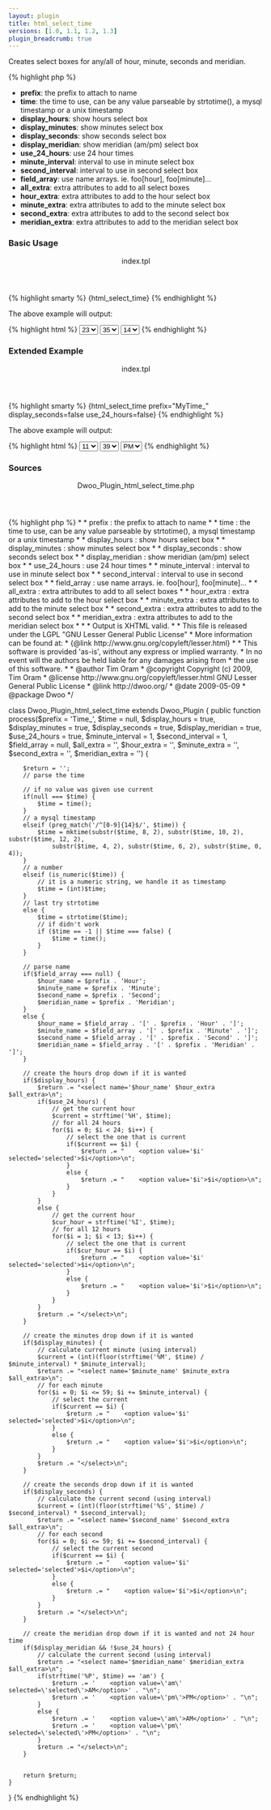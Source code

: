 ```yaml
---
layout: plugin
title: html_select_time
versions: [1.0, 1.1, 1.2, 1.3]
plugin_breadcrumb: true
---
```


Creates select boxes for any/all of hour, minute, seconds and meridian.
<div class="code-box">
{% highlight php %}
<?php
html_select_time( [$prefix = "Time_", [$time = null, [$display_hours = true, [$display_minutes = true,[$display_seconds = true, [$display_meridian = true, [$use_24_hours = true, [$minute_interval = 1,[$second_interval = 1, [$field_array = null, [$all_extra = "", [$hour_extra = "", [$minute_extra = "",[$second_extra = "", [$meridian_extra = ""]]]]]]]]]]]]]]] )
{% endhighlight %}
</div>

* **prefix**: the prefix to attach to name
* **time**: the time to use, can be any value parseable by strtotime(), a mysql timestamp or a unix timestamp
* **display_hours**: show hours select box
* **display_minutes**: show minutes select box
* **display_seconds**: show seconds select box
* **display_meridian**: show meridian (am/pm) select box
* **use_24_hours**: use 24 hour times
* **minute_interval**: interval to use in minute select box
* **second_interval**: interval to use in second select box
* **field_array**: use name arrays. ie. foo[hour], foo[minute]...
* **all_extra**: extra attributes to add to all select boxes
* **hour_extra**: extra attributes to add to the hour select box
* **minute_extra**: extra attributes to add to the minute select box
* **second_extra**: extra attributes to add to the second select box
* **meridian_extra**: extra attributes to add to the meridian select box

### Basic Usage
<div class="code-box">
<header>index.tpl</header>
{% highlight smarty %}
{html_select_time}
{% endhighlight %}
</div>

The above example will output:
<div class="code-box">
{% highlight html %}
<select name='Time_Hour'>
 <option value='0'>0</option>
 <option value='1'>1</option>
 ...
 <option value='22'>22</option>
 <option value='23' selected='selected'>23</option>
</select>
<select name='Time_Minute'>
 <option value='0'>0</option>
 <option value='1'>1</option>
 ...
 <option value='35' selected='selected'>35</option>
 <option value='36'>36</option>
 ...
 <option value='58'>58</option>
 <option value='59'>59</option>
</select>
<select name='Time_Second'>
 <option value='0'>0</option>
 <option value='1'>1</option>
 ...
 <option value='14' selected='selected'>14</option>
 <option value='15'>15</option>
 ...
 <option value='58'>58</option>
 <option value='59'>59</option>
</select>
{% endhighlight %}
</div>

### Extended Example
<div class="code-box">
<header>index.tpl</header>
{% highlight smarty %}
{html_select_time prefix="MyTime_" display_seconds=false use_24_hours=false}
{% endhighlight %}
</div>

The above example will output:
<div class="code-box">
{% highlight html %}
<select name='MyTime_Hour'  >
 <option value='1'>1</option>
 ...
 <option value='11' selected='selected'>11</option>
 <option value='12'>12</option>
</select>
<select name='MyTime_Minute'  >
 <option value='0'>0</option>
 <option value='1'>1</option>
 ...
 <option value='38'>38</option>
 <option value='39' selected='selected'>39</option>
 ...
 <option value='58'>58</option>
 <option value='59'>59</option>
</select>
<select name='MyTime_Meridian'>
 <option value='am'>AM</option>
 <option value='pm' selected='selected'>PM</option>
</select>
{% endhighlight %}
</div>

### Sources
<div class="code-box">
<header>Dwoo_Plugin_html_select_time.php</header>
{% highlight php %}
<?php
/**
 * Creates select boxes for any/all of hour, minute, seconds and meridian.
 * <pre>
 *  * prefix : the prefix to attach to name
 *  * time : the time to use, can be any value parseable by strtotime(), a mysql timestamp or a unix timestamp
 *  * display_hours : show hours select box
 *  * display_minutes : show minutes select box
 *  * display_seconds : show seconds select box
 *  * display_meridian : show meridian (am/pm) select box
 *  * use_24_hours : use 24 hour times
 *  * minute_interval : interval to use in minute select box
 *  * second_interval : interval to use in second select box
 *  * field_array : use name arrays. ie. foo[hour], foo[minute]...
 *  * all_extra : extra attributes to add to all select boxes
 *  * hour_extra : extra attributes to add to the hour select box
 *  * minute_extra : extra attributes to add to the minute select box
 *  * second_extra : extra attributes to add to the second select box
 *  * meridian_extra : extra attributes to add to the meridian select box
 * </pre>
 *
 * Output is XHTML valid.
 *
 * This file is released under the LGPL "GNU Lesser General Public License"
 * More information can be found at:
 * {@link http://www.gnu.org/copyleft/lesser.html}
 *
 * This software is provided 'as-is', without any express or implied warranty.
 * In no event will the authors be held liable for any damages arising from
 * the use of this software.
 *
 * @author     Tim Oram <mitmaro@mitmaro.ca>
 * @copyright  Copyright (c) 2009, Tim Oram
 * @license    http://www.gnu.org/copyleft/lesser.html  GNU Lesser General Public License
 * @link       http://dwoo.org/
 * @date       2009-05-09
 * @package    Dwoo
 */
 
class Dwoo_Plugin_html_select_time extends Dwoo_Plugin
{
	public function process($prefix = 'Time_', $time = null, $display_hours = true, $display_minutes = true, $display_seconds = true, $display_meridian = true, $use_24_hours = true, $minute_interval = 1, $second_interval = 1, $field_array = null, $all_extra = '', $hour_extra = '', $minute_extra = '', $second_extra = '', $meridian_extra = '') {
 
		$return = '';
		// parse the time
 
		// if no value was given use current
		if(null === $time) {
			$time = time();
		}
		// a mysql timestamp
		elseif (preg_match('/^[0-9]{14}$/', $time)) {
			$time = mktime(substr($time, 8, 2), substr($time, 10, 2), substr($time, 12, 2),
				substr($time, 4, 2), substr($time, 6, 2), substr($time, 0, 4));
		}
		// a number
		elseif (is_numeric($time)) {
		    // it is a numeric string, we handle it as timestamp
		    $time = (int)$time;
		}
		// last try strtotime
		else {
			$time = strtotime($time);
			// if didn't work
			if ($time == -1 || $time === false) {
				$time = time();
			}
		}
 
		// parse name
		if($field_array === null) {
			$hour_name = $prefix . 'Hour';
			$minute_name = $prefix . 'Minute';
			$second_name = $prefix . 'Second';
			$meridian_name = $prefix . 'Meridian';
		}
		else {
			$hour_name = $field_array . '[' . $prefix . 'Hour' . ']';
			$minute_name = $field_array . '[' . $prefix . 'Minute' . ']';
			$second_name = $field_array . '[' . $prefix . 'Second' . ']';
			$meridian_name = $field_array . '[' . $prefix . 'Meridian' . ']';
		}
 
		// create the hours drop down if it is wanted
		if($display_hours) {
			$return .= "<select name='$hour_name' $hour_extra $all_extra>\n";
			if($use_24_hours) {
				// get the current hour
				$current = strftime('%H', $time);
				// for all 24 hours
				for($i = 0; $i < 24; $i++) {
					// select the one that is current
					if($current == $i) {
						$return .= "	<option value='$i' selected='selected'>$i</option>\n";
					}
					else {
						$return .= "	<option value='$i'>$i</option>\n";
					}
				}
			}
			else {
				// get the current hour
				$cur_hour = strftime('%I', $time);
				// for all 12 hours
				for($i = 1; $i < 13; $i++) {
					// select the one that is current
					if($cur_hour == $i) {
						$return .= "	<option value='$i' selected='selected'>$i</option>\n";
					}
					else {
						$return .= "	<option value='$i'>$i</option>\n";
					}
				}
			}
			$return .= "</select>\n";
		}
 
		// create the minutes drop down if it is wanted
		if($display_minutes) {
			// calculate current minute (using interval)
			$current = (int)(floor(strftime('%M', $time) / $minute_interval) * $minute_interval);
			$return .= "<select name='$minute_name' $minute_extra $all_extra>\n";
			// for each minute
			for($i = 0; $i <= 59; $i += $minute_interval) {
				// select the current
				if($current == $i) {
					$return .= "	<option value='$i' selected='selected'>$i</option>\n";
				}
				else {
					$return .= "	<option value='$i'>$i</option>\n";
				}
			}
			$return .= "</select>\n";
		}
 
		// create the seconds drop down if it is wanted
		if($display_seconds) {
			// calculate the current second (using interval)
			$current = (int)(floor(strftime('%S', $time) / $second_interval) * $second_interval);
			$return .= "<select name='$second_name' $second_extra $all_extra>\n";
			// for each second
			for($i = 0; $i <= 59; $i += $second_interval) {
				// select the current second
				if($current == $i) {
					$return .= "	<option value='$i' selected='selected'>$i</option>\n";
				}
				else {
					$return .= "	<option value='$i'>$i</option>\n";
				}
			}
			$return .= "</select>\n";
		}
 
		// create the meridian drop down if it is wanted and not 24 hour time
		if($display_meridian && !$use_24_hours) {
			// calculate the current second (using interval)
			$return .= "<select name='$meridian_name' $meridian_extra $all_extra>\n";
			if(strftime('%P', $time) == 'am') {
				$return .= '	<option value=\'am\' selected=\'selected\'>AM</option>' . "\n";
				$return .= '	<option value=\'pm\'>PM</option>' . "\n";
			}
			else {
				$return .= '	<option value=\'am\'>AM</option>' . "\n";
				$return .= '	<option value=\'pm\' selected=\'selected\'>PM</option>' . "\n";
			}
			$return .= "</select>\n";
		}
 
 
		return $return;
	}
}
{% endhighlight %}
</div>